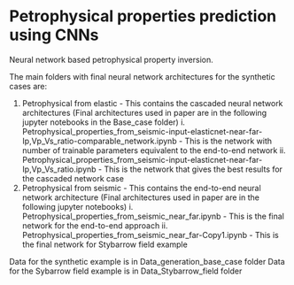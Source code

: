 # Petrophysical properties prediction using CNNs
Neural network based petrophysical property inversion.

The main folders with final neural network architectures for the synthetic cases are:

1. Petrophysical from elastic - This contains the cascaded neural network architectures
(Final architectures used in paper are in the following jupyter notebooks in the Base_case folder)
  i. Petrophysical_properties_from_seismic-input-elasticnet-near-far-Ip,Vp_Vs_ratio-comparable_network.ipynb - This is the network with number of trainable parameters equivalent to the end-to-end network
  ii. Petrophysical_properties_from_seismic-input-elasticnet-near-far-Ip,Vp_Vs_ratio.ipynb - This is the network that gives the best results for the cascaded network case
2. Petrophysical from seismic - This contains the end-to-end neural network architecture 
(Final architectures used in paper are in the following jupyter notebooks)
  i. Petrophysical_properties_from_seismic_near_far.ipynb - This is the final network for the end-to-end approach
  ii. Petrophysical_properties_from_seismic_near_far-Copy1.ipynb - This is the final network for Stybarrow field example
  
Data for the synthetic example is in Data_generation_base_case folder 
Data for the Sybarrow field example is in Data_Stybarrow_field folder
